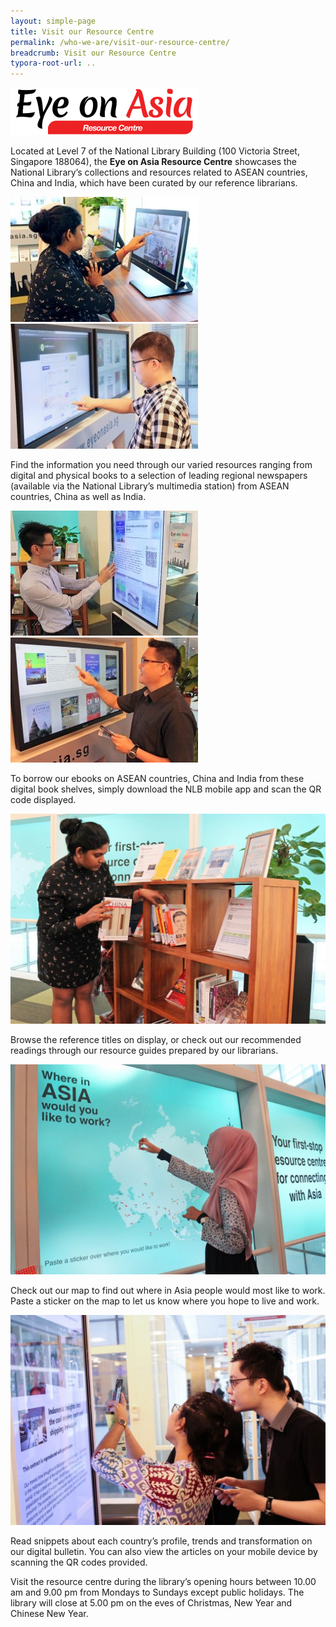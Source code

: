 ```yaml
---
layout: simple-page
title: Visit our Resource Centre
permalink: /who-we-are/visit-our-resource-centre/
breadcrumb: Visit our Resource Centre
typora-root-url: ..
---
```


<img src="/images/EOA-Resource-Centre-logo-300x76.png" alt="Eye on Asia resource centre" style="width:300px;" />

Located at Level 7 of the National Library Building (100 Victoria Street, Singapore 188064), the **Eye on Asia Resource Centre** showcases the National Library’s collections and resources related to ASEAN countries, China and India, which have been curated by our reference librarians.

<img src="/images/EOA-Resource-Centre-pic1-300x200.jpg" alt="Eye on Asia resource centre" style="width:300px;" /><img src="/images/EOA-Resource-Centre-pic2-300x200.jpg" alt="Eye on Asia resource centre" style="width:300px;" />

Find the information you need through our varied resources ranging from digital and physical books to a selection of leading regional newspapers (available via the National Library’s multimedia station) from ASEAN countries, China as well as India.

<img src="/images/EOA-Resource-Centre-pic3-300x200.jpg" alt="Eye on Asia resource centre" style="width:300px;" /><img src="/images/EOA-Resource-Centre-pic4-300x200.jpg" alt="Eye on Asia resource centre" style="width:300px;" />

To borrow our ebooks on ASEAN countries, China and India from these digital book shelves, simply download the NLB mobile app and scan the QR code displayed.

![Eye on Asia Resource Centre](/images/EOA-Resource-Centre-pic5-1024x683.jpg)

Browse the reference titles on display, or check out our recommended readings through our resource guides prepared by our librarians.

![Eye on Asia Resource Centre](/images/EOA-Resource-Centre-pic6-1024x683.jpg)

Check out our map to find out where in Asia people would most like to work. Paste a sticker on the map to let us know where you hope to live and work.

![Eye on Asia Resource Centre](/images/EOA-Resource-Centre-pic7-1024x682.jpg)

Read snippets about each country’s profile, trends and transformation on our digital bulletin. You can also view the articles on your mobile device by scanning the QR codes provided.

Visit the resource centre during the library’s opening hours between 10.00 am and 9.00 pm from Mondays to Sundays except public holidays. The library will close at 5.00 pm on the eves of Christmas, New Year and Chinese New Year.